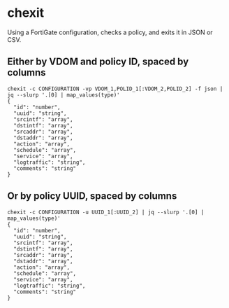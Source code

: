 # chexit
Using a FortiGate configuration, checks a policy, and exits it in JSON or CSV.

## Either by VDOM and policy ID, spaced by columns
```
chexit -c CONFIGURATION -vp VDOM_1,POLID_1[:VDOM_2,POLID_2] -f json | jq --slurp '.[0] | map_values(type)'
{
  "id": "number",
  "uuid": "string",
  "srcintf": "array",
  "dstintf": "array",
  "srcaddr": "array",
  "dstaddr": "array",
  "action": "array",
  "schedule": "array",
  "service": "array",
  "logtraffic": "string",
  "comments": "string"
}
```

## Or by policy UUID, spaced by columns
```
chexit -c CONFIGURATION -u UUID_1[:UUID_2] | jq --slurp '.[0] | map_values(type)'
{
  "id": "number",
  "uuid": "string",
  "srcintf": "array",
  "dstintf": "array",
  "srcaddr": "array",
  "dstaddr": "array",
  "action": "array",
  "schedule": "array",
  "service": "array",
  "logtraffic": "string",
  "comments": "string"
}
```
